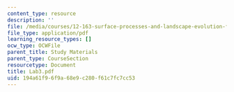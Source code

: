 ```yaml
---
content_type: resource
description: ''
file: /media/courses/12-163-surface-processes-and-landscape-evolution-fall-2004/194a61f96f9a68e9c280f61c7fc7cc53_Lab3.pdf
file_type: application/pdf
learning_resource_types: []
ocw_type: OCWFile
parent_title: Study Materials
parent_type: CourseSection
resourcetype: Document
title: Lab3.pdf
uid: 194a61f9-6f9a-68e9-c280-f61c7fc7cc53
---
```

